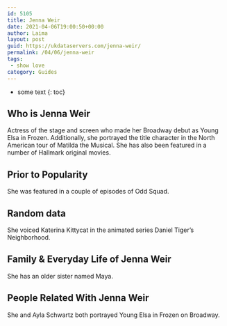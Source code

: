 ```yaml
---
id: 5105
title: Jenna Weir
date: 2021-04-06T19:00:50+00:00
author: Laima
layout: post
guid: https://ukdataservers.com/jenna-weir/
permalink: /04/06/jenna-weir
tags:
 - show love
category: Guides
---
```


* some text
{: toc}


## Who is Jenna Weir
                  
                  
                  
Actress of the stage and screen who made her Broadway debut as Young Elsa in Frozen. Additionally, she portrayed the title character in the North American tour of Matilda the Musical. She has also been featured in a number of Hallmark original movies. 
                  
              
            
              
            
                
                
                
## Prior to Popularity
                  
                  
                  
She was featured in a couple of episodes of Odd Squad.
                  
              
            
              
            
                
                
                
## Random data
                  
                  
                  
She voiced Katerina Kittycat in the animated series Daniel Tiger&#8217;s Neighborhood.
                  
              
            
              
            
                
                
                
## Family & Everyday Life of Jenna Weir
                  
                  
                  
She has an older sister named Maya.
                  
              
            
              
            
                
                
                
## People Related With Jenna Weir
                  
                  
                  
She and Ayla Schwartz both portrayed Young Elsa in Frozen on Broadway.
                  
              
            
              
            
                
              
            
              
              
            
            
              
            
          
          
          